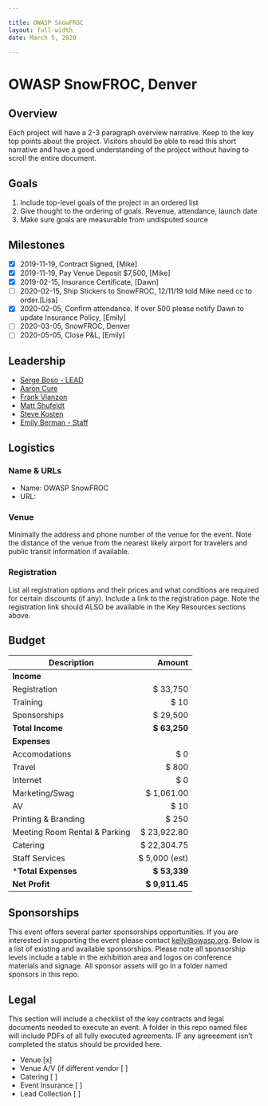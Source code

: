 ```yaml
---

title: OWASP SnowFROC
layout: full-width
date: March 5, 2020

---
```


# OWASP SnowFROC, Denver

## Overview

Each project will have a 2-3 paragraph overview narrative. Keep to the key top points about the project. Visitors should be able to read this short narrative and have a good understanding of the project without having to scroll the entire document.

## Goals

1. Include top-level goals of the project in an ordered list
2. Give thought to the ordering of goals. Revenue, attendance, launch date
3. Make sure goals are measurable from undisputed source

## Milestones

- [x] 2019-11-19, Contract Signed, [Mike]
- [x] 2019-11-19, Pay Venue Deposit $7,500, [Mike]
- [x] 2019-02-15, Insurance Certificate, [Dawn]
- [ ] 2020-02-15, Ship Stickers to SnowFROC, 12/11/19 told Mike need cc to order.[Lisa]
- [x] 2020-02-05, Confirm attendance. If over 500 please notify Dawn to update Insurance Policy, [Emily]
- [ ] 2020-03-05, SnowFROC, Denver
- [ ] 2020-05-05, Close P&L, [Emily]

## Leadership

* [Serge Boso - LEAD](mailto:serge.boso@owasp.org?subject=SnowFROC)
* [Aaron Cure ](mailto:aaron.cure@owasp.org?subject=SnowFROC)
* [Frank Vianzon ](mailto:frank.vianzon@owasp.org?subject=SnowFROC)
* [Matt Shufeldt ](mailto:matt.shufeldt@owasp.org?subject=SnowFROC)
* [Steve Kosten ](mailto:steve.kosten@owasp.org?subject=SnowFROC)
* [Emily Berman - Staff](mailto:emily.berman@owasp.com?subject=SnowFROC)

## Logistics

### Name & URLs

* Name: OWASP SnowFROC
* URL: 

### Venue

Minimally the address and phone number of the venue for the event. Note the distance of the venue from the nearest likely airport for travelers and public transit information if available.


### Registration 

List all registration options and their prices and what conditions are required for certain discounts (if any). Include a link to the registration page. Note the registration link should ALSO be available in the Key Resources sections above.

## Budget 

Description            | Amount
--------------         | ------------:
**Income**             | 
Registration           | $ 33,750 
Training               | $ 10
Sponsorships           | $ 29,500
**Total Income**       | **$ 63,250**
**Expenses**           | 
Accomodations          | $ 0
Travel                 | $ 800 
Internet               | $ 0 
Marketing/Swag         | $ 1,061.00
AV                     | $ 10 
Printing & Branding    | $ 250
Meeting Room Rental & Parking   | $ 23,922.80
Catering               | $ 22,304.75
Staff Services         | $ 5,000 (est) 
***Total Expenses**    | **$ 53,339**
**Net Profit**         | **$ 9,911.45**

## Sponsorships

This event offers several parter sponsorships opportunities.  If you are interested in supporting the event please contact [kelly@owasp.org](mailto:kelly@owasp.org&subject:Eventname). Below is a list of existing and available sponsorships. Please note all sponsorship levels include a table in the exhibition area and logos on conference materials and signage. All sponsor assets will go in a folder named sponsors in this repo.


## Legal

This section will include a checklist of the key contracts and legal documents needed to execute an event. A folder in this repo named files will include PDFs of all fully executed agreements. IF any agreeement isn’t completed the status should be provided here.

* Venue [x]
* Venue A/V (if different vendor [ ]
* Catering [ ]
* Event Insurance [ ]
* Lead Collection [ ]


